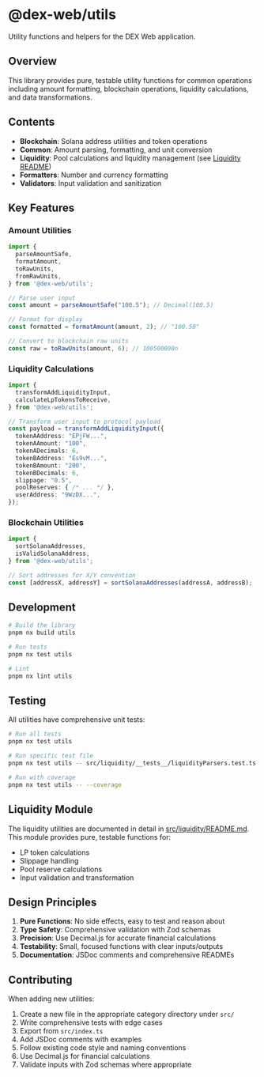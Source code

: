 # @dex-web/utils

Utility functions and helpers for the DEX Web application.

## Overview

This library provides pure, testable utility functions for common operations including amount formatting, blockchain operations, liquidity calculations, and data transformations.

## Contents

- **Blockchain**: Solana address utilities and token operations
- **Common**: Amount parsing, formatting, and unit conversion
- **Liquidity**: Pool calculations and liquidity management (see [Liquidity README](./src/liquidity/README.md))
- **Formatters**: Number and currency formatting
- **Validators**: Input validation and sanitization

## Key Features

### Amount Utilities

```typescript
import { 
  parseAmountSafe,
  formatAmount,
  toRawUnits,
  fromRawUnits,
} from '@dex-web/utils';

// Parse user input
const amount = parseAmountSafe("100.5"); // Decimal(100.5)

// Format for display
const formatted = formatAmount(amount, 2); // "100.50"

// Convert to blockchain raw units
const raw = toRawUnits(amount, 6); // 100500000n
```

### Liquidity Calculations

```typescript
import { 
  transformAddLiquidityInput,
  calculateLpTokensToReceive,
} from '@dex-web/utils';

// Transform user input to protocol payload
const payload = transformAddLiquidityInput({
  tokenAAddress: "EPjFW...",
  tokenAAmount: "100",
  tokenADecimals: 6,
  tokenBAddress: "Es9vM...",
  tokenBAmount: "200",
  tokenBDecimals: 6,
  slippage: "0.5",
  poolReserves: { /* ... */ },
  userAddress: "9WzDX...",
});
```

### Blockchain Utilities

```typescript
import { 
  sortSolanaAddresses,
  isValidSolanaAddress,
} from '@dex-web/utils';

// Sort addresses for X/Y convention
const [addressX, addressY] = sortSolanaAddresses(addressA, addressB);
```

## Development

```bash
# Build the library
pnpm nx build utils

# Run tests
pnpm nx test utils

# Lint
pnpm nx lint utils
```

## Testing

All utilities have comprehensive unit tests:

```bash
# Run all tests
pnpm nx test utils

# Run specific test file
pnpm nx test utils -- src/liquidity/__tests__/liquidityParsers.test.ts

# Run with coverage
pnpm nx test utils -- --coverage
```

## Liquidity Module

The liquidity utilities are documented in detail in [src/liquidity/README.md](./src/liquidity/README.md). This module provides pure, testable functions for:

- LP token calculations
- Slippage handling
- Pool reserve calculations
- Input validation and transformation

## Design Principles

1. **Pure Functions**: No side effects, easy to test and reason about
2. **Type Safety**: Comprehensive validation with Zod schemas
3. **Precision**: Use Decimal.js for accurate financial calculations
4. **Testability**: Small, focused functions with clear inputs/outputs
5. **Documentation**: JSDoc comments and comprehensive READMEs

## Contributing

When adding new utilities:

1. Create a new file in the appropriate category directory under `src/`
2. Write comprehensive tests with edge cases
3. Export from `src/index.ts`
4. Add JSDoc comments with examples
5. Follow existing code style and naming conventions
6. Use Decimal.js for financial calculations
7. Validate inputs with Zod schemas where appropriate
